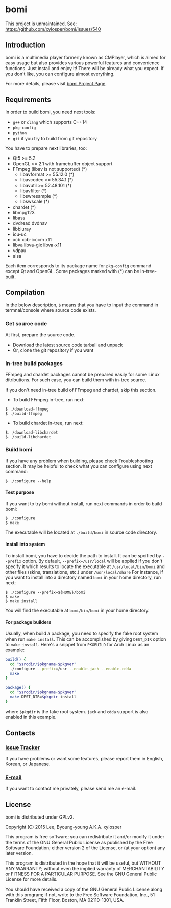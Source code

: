 # bomi

This project is unmaintained. See: https://github.com/xylosper/bomi/issues/540

## Introduction

bomi is a multimedia player formerly known as CMPlayer,
which is aimed for easy usage but also provides various powerful features and convenience functions.
Just install and enjoy it! There will be already what you expect.
If you don't like, you can configure almost everything. 

For more details, please visit [bomi Project Page](http://bomi-player.github.io).

## Requirements

In order to build bomi, you need next tools:

* `g++` or `clang` which supports C++14
* `pkg-config`
* `python`
* `git` if you try to build from git repository

You have to prepare next libraries, too:

* Qt5 >= 5.2
* OpenGL >= 2.1 with framebuffer object support
* FFmpeg (libav is not supported) (*)
  * libavformat >= 55.12.0 (*)
  * libavcodec >= 55.34.1 (*)
  * libavutil >= 52.48.101 (*)
  * libavfilter (*)
  * libswresample (*)
  * libswscale (*)
* chardet (*)
* libmpg123
* libass
* dvdread dvdnav
* libbluray
* icu-uc
* xcb xcb-icccm x11
* libva libva-glx libva-x11
* vdpau
* alsa

Each item corresponds to its package name for `pkg-config` command except Qt and OpenGL.
Some packages marked with (*) can be in-tree-built.

## Compilation

In the below description, `$` means that you have to input the command in termnal/console
where source code exists.

### Get source code

At first, prepare the source code.

* Download the latest source code tarball and unpack
* Or, clone the git repository if you want

### In-tree build packages

FFmpeg and chardet packages cannot be prepared easily for some Linux ditributions.
For such case, you can build them with in-tree source.

If you don't need in-tree build of FFmpeg and chardet, skip this section.

* To build FFmpeg in-tree, run next:
```
$ ./download-ffmpeg
$ ./build-ffmpeg
```

* To build chardet in-tree, run next:
```
$. /download-libchardet
$. /build-libchardet
```

### Build bomi

If you have any problem when building, please check Troubleshooting section.
It may be helpful to check what you can configure using next command:
```
$ ./configure --help
```

#### Test purpose
If you want to try bomi without install, run next commands in order to build bomi:
```
$ ./configure
$ make
```
The executable will be located at `./build/bomi` in source code directory.

#### Install into system

To install bomi, you have to decide the path to install.
It can be spcified by `--prefix` option.
By default, `--prefix=/usr/local` will be applied if you don't specify it which results to locate the executable at `/usr/local/bin/bomi` and other files (skins, translations, etc.) under `/usr/local/share`
For instance, if you want to install into a directory named `bomi` in your home directory, run next:
```
$ ./configure --prefix=${HOME}/bomi
$ make
$ make install
```
You will find the executable at `bomi/bin/bomi` in your home directory.

#### For package builders

Usually, when build a package, you need to specify the fake root system when run `make install`.
This can be accomplished by giving `DEST_DIR` option to `make install`.
Here's a snippet from `PKGBUILD` for Arch Linux as an example:
```bash
build() {
  cd "$srcdir/$pkgname-$pkgver"
  ./configure --prefix=/usr --enable-jack --enable-cdda
  make
}

package() {
  cd "$srcdir/$pkgname-$pkgver"
  make DEST_DIR=$pkgdir install
}
```
where `$pkgdir` is the fake root system. `jack` and `cdda` support is also enabled in this example.

## Contacts

### [Issue Tracker](https://github.com/xylosper/bomi/issues)
If you have problems or want some features, please report them in English, Korean, or Japanese.

### [E-mail](mailto:darklin20@gmail.com)
If you want to contact me privately, please send me an e-mail. 

## License

bomi is distributed under GPLv2.

Copyright (C) 2015 Lee, Byoung-young A.K.A. xylosper

This program is free software; you can redistribute it and/or
modify it under the terms of the GNU General Public License
as published by the Free Software Foundation; either version 2
of the License, or (at your option) any later version.

This program is distributed in the hope that it will be useful,
but WITHOUT ANY WARRANTY; without even the implied warranty of
MERCHANTABILITY or FITNESS FOR A PARTICULAR PURPOSE.  See the
GNU General Public License for more details.

You should have received a copy of the GNU General Public License
along with this program; if not, write to the Free Software
Foundation, Inc., 51 Franklin Street, Fifth Floor, Boston, MA  02110-1301, USA.
